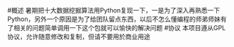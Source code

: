 #概述
暑期把十大数据挖掘算法用Python复现一下，一是为了深入再熟悉一下Python，另外一个原因是为了给团队留点东西，以后不怎么懂编程的师弟师妹有了相关的问题简单调用一下这个包就可以愉快的解决问题
#协议
本项目遵从GPL协议，允许随意修改和复制，但请不要用於商业用途